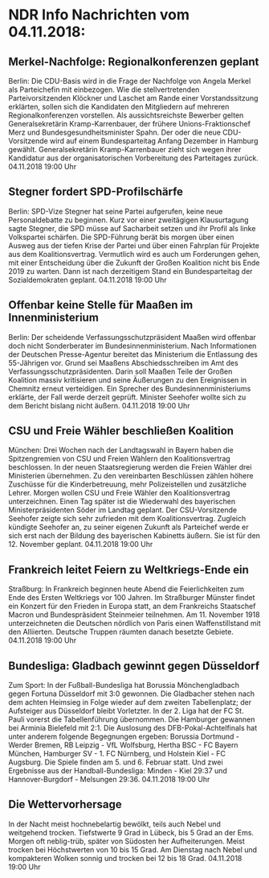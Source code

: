 # NDR Info Nachrichten vom 04.11.2018:


## Merkel-Nachfolge: Regionalkonferenzen geplant
Berlin: Die CDU-Basis wird in die Frage der Nachfolge von Angela Merkel als Parteichefin mit einbezogen. Wie die stellvertretenden Parteivorsitzenden Klöckner und Laschet am Rande einer Vorstandssitzung erklärten, sollen sich die Kandidaten den Mitgliedern auf mehreren Regionalkonferenzen vorstellen. Als aussichtsreichste Bewerber gelten Generalsekretärin Kramp-Karrenbauer, der frühere Unions-Fraktionschef Merz und Bundesgesundheitsminister Spahn. Der oder die neue CDU-Vorsitzende wird auf einem Bundesparteitag Anfang Dezember in Hamburg gewählt. Generalsekretärin Kramp-Karrenbauer zieht sich wegen ihrer Kandidatur aus der organisatorischen Vorbereitung des Parteitages zurück. 04.11.2018 19:00 Uhr 

## Stegner fordert SPD-Profilschärfe
Berlin: SPD-Vize Stegner hat seine Partei aufgerufen, keine neue Personaldebatte zu beginnen. Kurz vor einer zweitägigen Klausurtagung sagte Stegner, die SPD müsse auf Sacharbeit setzen und ihr Profil als linke Volkspartei schärfen. Die SPD-Führung berät bis morgen über einen Ausweg aus der tiefen Krise der Partei und über einen Fahrplan für Projekte aus dem Koalitionsvertrag. Vermutlich wird es auch um Forderungen gehen, mit einer Entscheidung über die Zukunft der Großen Koalition nicht bis Ende 2019 zu warten. Dann ist nach derzeitigem Stand ein Bundesparteitag der Sozialdemokraten geplant. 04.11.2018 19:00 Uhr 

## Offenbar keine Stelle für Maaßen im Innenministerium
Berlin: Der scheidende Verfassungsschutzpräsident Maaßen wird offenbar doch nicht Sonderberater im Bundesinnenministerium. Nach Informationen der Deutschen Presse-Agentur bereitet das Ministerium die Entlassung des 55-Jährigen vor. Grund sei Maaßens Abschiedsschreiben im Amt des Verfassungsschutzpräsidenten. Darin soll Maaßen Teile der Großen Koalition massiv kritisieren und seine Äußerungen zu den Ereignissen in Chemnitz erneut verteidigen. Ein Sprecher des Bundesinnenministeriums erklärte, der Fall werde derzeit geprüft. Minister Seehofer wollte sich zu dem Bericht bislang nicht äußern. 04.11.2018 19:00 Uhr 

## CSU und Freie Wähler beschließen Koalition
München: 	Drei Wochen nach der Landtagswahl in Bayern haben die Spitzengremien von CSU und Freien Wählern den Koalitionsvertrag beschlossen. In der neuen Staatsregierung werden die Freien Wähler drei Ministerien übernehmen. Zu den vereinbarten Beschlüssen zählen höhere Zuschüsse für die Kinderbetreuung, mehr Polizeistellen und zusätzliche Lehrer. Morgen wollen CSU und Freie Wähler den Koalitionsvertrag unterzeichnen. Einen Tag später ist die Wiederwahl des bayerischen Ministerpräsidenten Söder im Landtag geplant. Der CSU-Vorsitzende Seehofer zeigte sich sehr zufrieden mit dem Koalitionsvertrag. Zugleich kündigte Seehofer an, zu seiner eigenen Zukunft als Parteichef werde er sich erst nach der Bildung des bayerischen Kabinetts äußern. Sie ist für den 12. November geplant. 04.11.2018 19:00 Uhr 

## Frankreich leitet Feiern zu Weltkriegs-Ende ein
Straßburg: In Frankreich beginnen heute Abend die Feierlichkeiten zum Ende des Ersten Weltkriegs vor 100 Jahren. Im Straßburger Münster findet ein Konzert für den Frieden in Europa statt, an dem Frankreichs Staatschef Macron und Bundespräsident Steinmeier teilnehmen. Am 11. November 1918 unterzeichneten die Deutschen nördlich von Paris einen Waffenstillstand mit den Alliierten. Deutsche Truppen räumten danach besetzte Gebiete. 04.11.2018 19:00 Uhr 

## Bundesliga: Gladbach gewinnt gegen Düsseldorf
Zum Sport: In der Fußball-Bundesliga hat Borussia Mönchengladbach gegen Fortuna Düsseldorf mit 3:0 gewonnen. Die Gladbacher stehen nach dem achten Heimsieg in Folge wieder auf dem zweiten Tabellenplatz; der Aufsteiger aus Düsseldorf bleibt Vorletzter. In der 2. Liga hat der FC St. Pauli vorerst die Tabellenführung übernommen. Die Hamburger gewannen bei Arminia Bielefeld mit 2:1. Die Auslosung des DFB-Pokal-Achtelfinals hat unter anderem folgende Begegnungen ergeben:
Borussia Dortmund - Werder Bremen,
RB Leipzig - VfL Wolfsburg, Hertha BSC - FC Bayern München,
Hamburger SV - 1. FC Nürnberg,
und Holstein Kiel - FC Augsburg. Die Spiele finden am 5. und 6. Februar statt. Und zwei Ergebnisse aus der Handball-Bundesliga:
Minden - Kiel 29:37 und
Hannover-Burgdorf - Melsungen 29:36. 04.11.2018 19:00 Uhr 

## Die Wettervorhersage
In der Nacht meist hochnebelartig bewölkt, teils auch Nebel und weitgehend trocken. Tiefstwerte 9 Grad in Lübeck, bis 5 Grad an der Ems. Morgen oft neblig-trüb, später von Südosten her Aufheiterungen. Meist trocken bei Höchstwerten von 10 bis 15 Grad. Am Dienstag nach Nebel und kompakteren Wolken sonnig und trocken bei 12 bis 18 Grad. 04.11.2018 19:00 Uhr 
